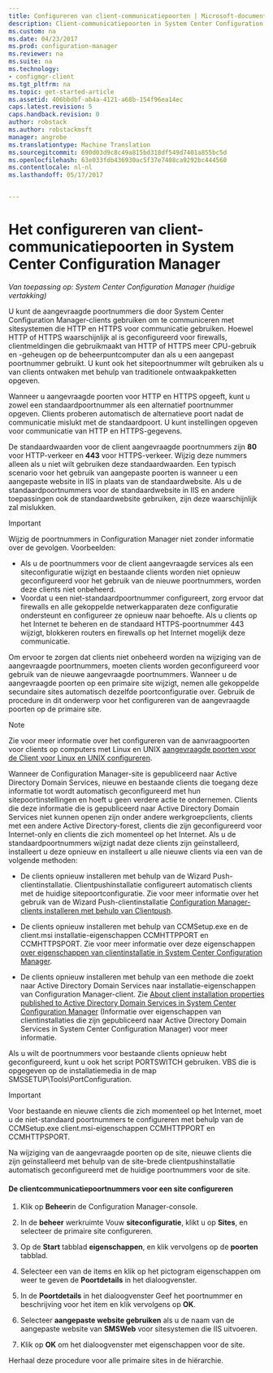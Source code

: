 ```yaml
---
title: Configureren van client-communicatiepoorten | Microsoft-documenten
description: Client-communicatiepoorten in System Center Configuration Manager ingesteld.
ms.custom: na
ms.date: 04/23/2017
ms.prod: configuration-manager
ms.reviewer: na
ms.suite: na
ms.technology:
- configmgr-client
ms.tgt_pltfrm: na
ms.topic: get-started-article
ms.assetid: 406bbdbf-ab4a-4121-a68b-154f96ea14ec
caps.latest.revision: 5
caps.handback.revision: 0
author: robstack
ms.author: robstackmsft
manager: angrobe
ms.translationtype: Machine Translation
ms.sourcegitcommit: 690d03d9c8c49a815bd318df549d7401a855bc5d
ms.openlocfilehash: 63e033fdb436930ac5f37e7408ca9292bc444560
ms.contentlocale: nl-nl
ms.lasthandoff: 05/17/2017


---
```

# <a name="how-to-configure-client-communication-ports-in-system-center-configuration-manager"></a>Het configureren van client-communicatiepoorten in System Center Configuration Manager

*Van toepassing op: System Center Configuration Manager (huidige vertakking)*

U kunt de aangevraagde poortnummers die door System Center Configuration Manager-clients gebruiken om te communiceren met sitesystemen die HTTP en HTTPS voor communicatie gebruiken. Hoewel HTTP of HTTPS waarschijnlijk al is geconfigureerd voor firewalls, clientmeldingen die gebruikmaakt van HTTP of HTTPS meer CPU-gebruik en -geheugen op de beheerpuntcomputer dan als u een aangepast poortnummer gebruikt. U kunt ook het sitepoortnummer wilt gebruiken als u van clients ontwaken met behulp van traditionele ontwaakpakketten opgeven.  

 Wanneer u aangevraagde poorten voor HTTP en HTTPS opgeeft, kunt u zowel een standaardpoortnummer als een alternatief poortnummer opgeven. Clients proberen automatisch de alternatieve poort nadat de communicatie mislukt met de standaardpoort. U kunt instellingen opgeven voor communicatie van HTTP en HTTPS-gegevens.  

 De standaardwaarden voor de client aangevraagde poortnummers zijn **80** voor HTTP-verkeer en **443** voor HTTPS-verkeer. Wijzig deze nummers alleen als u niet wilt gebruiken deze standaardwaarden. Een typisch scenario voor het gebruik van aangepaste poorten is wanneer u een aangepaste website in IIS in plaats van de standaardwebsite. Als u de standaardpoortnummers voor de standaardwebsite in IIS en andere toepassingen ook de standaardwebsite gebruiken, zijn deze waarschijnlijk zal mislukken.  

> [!IMPORTANT]  
>  Wijzig de poortnummers in Configuration Manager niet zonder informatie over de gevolgen. Voorbeelden:  
>   
>  -   Als u de poortnummers voor de client aangevraagde services als een siteconfiguratie wijzigt en bestaande clients worden niet opnieuw geconfigureerd voor het gebruik van de nieuwe poortnummers, worden deze clients niet onbeheerd.  
> -   Voordat u een niet-standaardpoortnummer configureert, zorg ervoor dat firewalls en alle gekoppelde netwerkapparaten deze configuratie ondersteunt en configureer ze opnieuw naar behoefte. Als u clients op het Internet te beheren en de standaard HTTPS-poortnummer 443 wijzigt, blokkeren routers en firewalls op het Internet mogelijk deze communicatie.  

 Om ervoor te zorgen dat clients niet onbeheerd worden na wijziging van de aangevraagde poortnummers, moeten clients worden geconfigureerd voor gebruik van de nieuwe aangevraagde poortnummers. Wanneer u de aangevraagde poorten op een primaire site wijzigt, nemen alle gekoppelde secundaire sites automatisch dezelfde poortconfiguratie over. Gebruik de procedure in dit onderwerp voor het configureren van de aangevraagde poorten op de primaire site.  

> [!NOTE]  
>  Zie voor meer informatie over het configureren van de aanvraagpoorten voor clients op computers met Linux en UNIX [aangevraagde poorten voor de Client voor Linux en UNIX configureren](../../../core/clients/deploy/deploy-clients-to-unix-and-linux-servers.md#BKMK_ConfigLnUClientCommuincations).  

 Wanneer de Configuration Manager-site is gepubliceerd naar Active Directory Domain Services, nieuwe en bestaande clients die toegang deze informatie tot wordt automatisch geconfigureerd met hun sitepoortinstellingen en hoeft u geen verdere actie te ondernemen. Clients die deze informatie die is gepubliceerd naar Active Directory Domain Services niet kunnen openen zijn onder andere werkgroepclients, clients met een andere Active Directory-forest, clients die zijn geconfigureerd voor Internet-only en clients die zich momenteel op het Internet. Als u de standaardpoortnummers wijzigt nadat deze clients zijn geïnstalleerd, installeert u deze opnieuw en installeert u alle nieuwe clients via een van de volgende methoden:  

-   De clients opnieuw installeren met behulp van de Wizard Push-clientinstallatie. Clientpushinstallatie configureert automatisch clients met de huidige sitepoortconfiguratie. Zie voor meer informatie over het gebruik van de Wizard Push-clientinstallatie [Configuration Manager-clients installeren met behulp van Clientpush](../../../core/clients/deploy/deploy-clients-to-windows-computers.md#BKMK_ClientPush).  

-   De clients opnieuw installeren met behulp van CCMSetup.exe en de client.msi installatie-eigenschappen CCMHTTPPORT en CCMHTTPSPORT. Zie voor meer informatie over deze eigenschappen [over eigenschappen van clientinstallatie in System Center Configuration Manager](../../../core/clients/deploy/about-client-installation-properties.md).  

-   De clients opnieuw installeren met behulp van een methode die zoekt naar Active Directory Domain Services naar installatie-eigenschappen van Configuration Manager-client. Zie [About client installation properties published to Active Directory Domain Services in System Center Configuration Manager](../../../core/clients/deploy/about-client-installation-properties-published-to-active-directory-domain-services.md) (Informatie over eigenschappen van clientinstallaties die zijn gepubliceerd naar Active Directory Domain Services in System Center Configuration Manager) voor meer informatie.  

 Als u wilt de poortnummers voor bestaande clients opnieuw hebt geconfigureerd, kunt u ook het script PORTSWITCH gebruiken. VBS die is opgegeven op de installatiemedia in de map SMSSETUP\Tools\PortConfiguration.  

> [!IMPORTANT]  
>  Voor bestaande en nieuwe clients die zich momenteel op het Internet, moet u de niet-standaard poortnummers te configureren met behulp van de CCMSetup.exe client.msi-eigenschappen CCMHTTPPORT en CCMHTTPSPORT.  

 Na wijziging van de aangevraagde poorten op de site, nieuwe clients die zijn geïnstalleerd met behulp van de site-brede clientpushinstallatie automatisch geconfigureerd met de huidige poortnummers voor de site.  

#### <a name="to-configure-the-client-communication-port-numbers-for-a-site"></a>De clientcommunicatiepoortnummers voor een site configureren  

1.  Klik op **Beheer**in de Configuration Manager-console.  

2.  In de **beheer** werkruimte Vouw **siteconfiguratie**, klikt u op **Sites**, en selecteer de primaire site configureren.  

3.  Op de **Start** tabblad **eigenschappen**, en klik vervolgens op de **poorten** tabblad.  

4.  Selecteer een van de items en klik op het pictogram eigenschappen om weer te geven de **Poortdetails** in het dialoogvenster.  

5.  In de **Poortdetails** in het dialoogvenster Geef het poortnummer en beschrijving voor het item en klik vervolgens op **OK**.  

6.  Selecteer **aangepaste website gebruiken** als u de naam van de aangepaste website van **SMSWeb** voor sitesystemen die IIS uitvoeren.  

7.  Klik op **OK** om het dialoogvenster met eigenschappen voor de site.  

 Herhaal deze procedure voor alle primaire sites in de hiërarchie.


